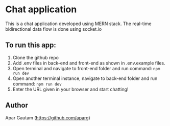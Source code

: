 # Chat application
This is a chat application developed using MERN stack.
The real-time bidirectional data flow is done using socket.io

## To run this app:
1) Clone the github repo
2) Add .env files in back-end and front-end as shown in .env.example files.
3) Open terminal and navigate to front-end folder and run command: `npm run dev`
4) Open another terminal instance, navigate to back-end folder and run command: `npm run dev`
5) Enter the URL given in your browser and start chatting!

## Author
Apar Gautam (https://github.com/aparg)